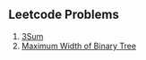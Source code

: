 ## Leetcode Problems
1. [3Sum](leetcode/3sum.md)
1. [Maximum Width of Binary Tree](leetcode/maximumwidthofBT.md)
